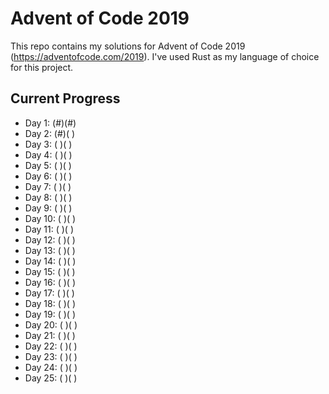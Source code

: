 # Advent of Code 2019

This repo contains my solutions for Advent of Code 2019 (https://adventofcode.com/2019). I've used Rust as my language of choice for this project.

## Current Progress
* Day 1:  (#)(#)
* Day 2:  (#)( )
* Day 3:  ( )( )
* Day 4:  ( )( )
* Day 5:  ( )( )
* Day 6:  ( )( )
* Day 7:  ( )( )
* Day 8:  ( )( )
* Day 9:  ( )( )
* Day 10: ( )( )
* Day 11: ( )( )
* Day 12: ( )( )
* Day 13: ( )( )
* Day 14: ( )( )
* Day 15: ( )( )
* Day 16: ( )( )
* Day 17: ( )( )
* Day 18: ( )( )
* Day 19: ( )( )
* Day 20: ( )( )
* Day 21: ( )( )
* Day 22: ( )( )
* Day 23: ( )( )
* Day 24: ( )( )
* Day 25: ( )( )
